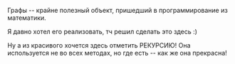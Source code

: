 Графы -- крайне полезный объект, пришедший в программирование из математики.

Я давно хотел его реализовать, тч решил сделать это здесь :)

Ну а из красивого хочется здесь отметить РЕКУРСИЮ!
Она используется не во всех методах, но где есть -- как же она прекрасна!